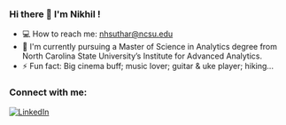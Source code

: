 ### Hi there 👋 I'm Nikhil !

<!--
**nikkhil13/nikkhil13** is a ✨ _special_ ✨ repository because its `README.md` (this file) appears on your GitHub profile.

Here are some ideas to get you started:

- 🔭 I’m currently working on ...
- 🌱 I’m currently learning ...
- 👯 I’m looking to collaborate on ...
- 🤔 I’m looking for help with ...
- 💬 Ask me about ...
- 📫 How to reach me: ...
- 😄 Pronouns: ...
- ⚡ Fun fact: ...
-->

- 💻 How to reach me: nhsuthar@ncsu.edu
- 🌱 I'm currently pursuing a Master of Science in Analytics degree from North Carolina State University’s Institute for Advanced Analytics.
- ⚡ Fun fact: Big cinema buff; music lover; guitar & uke player; hiking...



### Connect with me:
<a href="https://www.linkedin.com/in/nikhilsuthar/" target="_blank"><img src="https://img.shields.io/badge/LinkedIn-0077B5?style=for-the-badge&logo=linkedin&logoColor=white" alt="LinkedIn"></a>
